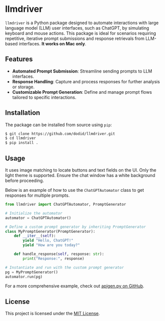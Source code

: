 # llmdriver

`llmdriver` is a Python package designed to automate interactions with large language model (LLM) user interfaces, such as ChatGPT, by simulating keyboard and mouse actions. This package is ideal for scenarios requiring repetitive, iterative prompt submissions and response retrievals from LLM-based interfaces. **It works on Mac only**.

## Features

- **Automated Prompt Submission**: Streamline sending prompts to LLM interfaces.
- **Response Handling**: Capture and process responses for further analysis or storage.
- **Customizable Prompt Generation**: Define and manage prompt flows tailored to specific interactions.

## Installation

The package can be installed from source using `pip`:

```bash
$ git clone https://github.com/dodid/llmdriver.git
$ cd llmdriver
$ pip install .
```

## Usage

It uses image matching to locate buttons and text fields on the UI. Only the light theme is supported. Ensure the chat window has a white background before proceeding.

Below is an example of how to use the `ChatGPTAutomator` class to get responses for multiple prompts.

```python
from llmdriver import ChatGPTAutomator, PromptGenerator

# Initialize the automator
automator = ChatGPTAutomator()

# Define a custom prompt generator by inheriting PromptGenerator
class MyPromptGenerator(PromptGenerator):
    def __iter__(self):
        yield "Hello, ChatGPT!"
        yield "How are you today?"

    def handle_response(self, response: str):
        print("Response:", response)

# Instantiate and run with the custom prompt generator
pg = MyPromptGenerator()
automator.run(pg)
```

For a more comprehensive example, check out [apigen.py on GitHub](https://github.com/dodid/ibwebapi/blob/main/tools/apigen.py).

## License

This project is licensed under the [MIT License](LICENSE).
